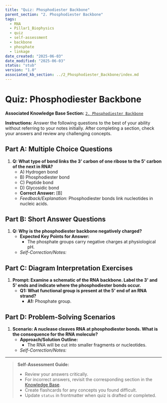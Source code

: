 ```yaml
---
title: "Quiz: Phosphodiester Backbone"
parent_section: "2. Phosphodiester Backbone"
tags:
  - RNA
  - Pillar1_Biophysics
  - quiz
  - self-assessment
  - backbone
  - phosphate
  - linkage
date_created: "2025-06-03"
date_modified: "2025-06-03"
status: "stub"
version: "1.0"
associated_kb_section: ../2_Phosphodiester_Backbone/index.md
---
```


# Quiz: Phosphodiester Backbone

**Associated Knowledge Base Section:** [`2. Phosphodiester Backbone`](../2_Phosphodiester_Backbone/index.md)

**Instructions:** Answer the following questions to the best of your ability without referring to your notes initially. After completing a section, check your answers and review any challenging concepts.

## Part A: Multiple Choice Questions

1.  **Q: What type of bond links the 3' carbon of one ribose to the 5' carbon of the next in RNA?**
    *   A) Hydrogen bond
    *   B) Phosphodiester bond
    *   C) Peptide bond
    *   D) Glycosidic bond
    *   **Correct Answer:** [B]
    *   *Feedback/Explanation:* Phosphodiester bonds link nucleotides in nucleic acids.

## Part B: Short Answer Questions

1.  **Q: Why is the phosphodiester backbone negatively charged?**
    *   **Expected Key Points for Answer:**
        *   The phosphate groups carry negative charges at physiological pH.
    *   *Self-Correction/Notes:*

## Part C: Diagram Interpretation Exercises

1.  **Prompt: Examine a schematic of the RNA backbone. Label the 3' and 5' ends and indicate where the phosphodiester bonds occur.**
    *   **Q1: What functional group is present at the 5' end of an RNA strand?**
        *   **A1:** Phosphate group.

## Part D: Problem-Solving Scenarios

1.  **Scenario: A nuclease cleaves RNA at phosphodiester bonds. What is the consequence for the RNA molecule?**
    *   **Approach/Solution Outline:**
        *   The RNA will be cut into smaller fragments or nucleotides.
    *   *Self-Correction/Notes:*

---
> **Self-Assessment Guide:**
> - Review your answers critically.
> - For incorrect answers, revisit the corresponding section in the [Knowledge Base](../2_Phosphodiester_Backbone/index.md).
> - Create flashcards for any concepts you found difficult.
> - Update `status` in frontmatter when quiz is drafted or completed.
